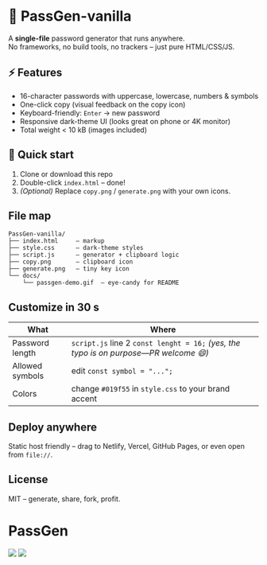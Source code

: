 # 🔐 PassGen-vanilla
A **single-file** password generator that runs anywhere.  
No frameworks, no build tools, no trackers – just pure HTML/CSS/JS.

## ⚡ Features
- 16-character passwords with uppercase, lowercase, numbers & symbols  
- One-click copy (visual feedback on the copy icon)  
- Keyboard-friendly: `Enter` → new password  
- Responsive dark-theme UI (looks great on phone or 4K monitor)  
- Total weight < 10 kB (images included)

## 🚀 Quick start
1. Clone or download this repo  
2. Double-click `index.html` – done!  
3. *(Optional)* Replace `copy.png` / `generate.png` with your own icons.

## File map
```
PassGen-vanilla/
├── index.html     – markup
├── style.css      – dark-theme styles
├── script.js      – generator + clipboard logic
├── copy.png       – clipboard icon
├── generate.png   – tiny key icon
└── docs/
    └── passgen-demo.gif  – eye-candy for README
```

## Customize in 30 s
| What | Where |
|------|-------|
| Password length | `script.js` line 2 `const lenght = 16;` *(yes, the typo is on purpose—PR welcome 😄)* |
| Allowed symbols | edit `const symbol = "...";` |
| Colors | change `#019f55` in `style.css` to your brand accent |

## Deploy anywhere
Static host friendly – drag to Netlify, Vercel, GitHub Pages, or even open from `file://`.

## License
MIT – generate, share, fork, profit.

# PassGen
![](https://img.shields.io/badge/JavaScript-ES6+-yellow?style=for-the-badge&logo=javascript)
![](https://img.shields.io/badge/License-MIT-green?style=for-the-badge)
